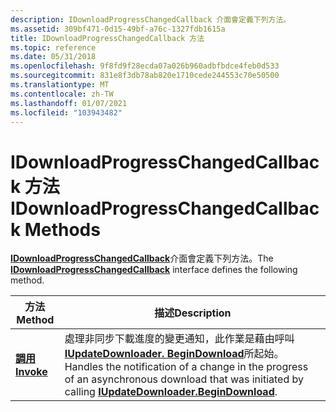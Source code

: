 ```yaml
---
description: IDownloadProgressChangedCallback 介面會定義下列方法。
ms.assetid: 309bf471-0d15-49bf-a76c-1327fdb1615a
title: IDownloadProgressChangedCallback 方法
ms.topic: reference
ms.date: 05/31/2018
ms.openlocfilehash: 9f8fd9f28ecda07a026b960adbfbdce4feb0d533
ms.sourcegitcommit: 831e8f3db78ab820e1710cede244553c70e50500
ms.translationtype: MT
ms.contentlocale: zh-TW
ms.lasthandoff: 01/07/2021
ms.locfileid: "103943482"
---
```

# <a name="idownloadprogresschangedcallback-methods"></a><span data-ttu-id="63621-103">IDownloadProgressChangedCallback 方法</span><span class="sxs-lookup"><span data-stu-id="63621-103">IDownloadProgressChangedCallback Methods</span></span>

<span data-ttu-id="63621-104">[**IDownloadProgressChangedCallback**](/windows/desktop/api/Wuapi/nn-wuapi-idownloadprogresschangedcallback)介面會定義下列方法。</span><span class="sxs-lookup"><span data-stu-id="63621-104">The [**IDownloadProgressChangedCallback**](/windows/desktop/api/Wuapi/nn-wuapi-idownloadprogresschangedcallback) interface defines the following method.</span></span>



| <span data-ttu-id="63621-105">方法</span><span class="sxs-lookup"><span data-stu-id="63621-105">Method</span></span>                                                    | <span data-ttu-id="63621-106">描述</span><span class="sxs-lookup"><span data-stu-id="63621-106">Description</span></span>                                                                                                                                                                                |
|-----------------------------------------------------------|--------------------------------------------------------------------------------------------------------------------------------------------------------------------------------------------|
| [<span data-ttu-id="63621-107">**調用**</span><span class="sxs-lookup"><span data-stu-id="63621-107">**Invoke**</span></span>](/windows/desktop/api/Wuapi/nf-wuapi-idownloadprogresschangedcallback-invoke) | <span data-ttu-id="63621-108">處理非同步下載進度的變更通知，此作業是藉由呼叫 [**IUpdateDownloader. BeginDownload**](/windows/desktop/api/Wuapi/nf-wuapi-iupdatedownloader-begindownload)所起始。</span><span class="sxs-lookup"><span data-stu-id="63621-108">Handles the notification of a change in the progress of an asynchronous download that was initiated by calling [**IUpdateDownloader.BeginDownload**](/windows/desktop/api/Wuapi/nf-wuapi-iupdatedownloader-begindownload).</span></span> |



 

 

 



